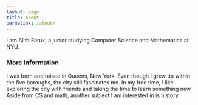 ```yaml
---
layout: page
title: About
permalink: /about/
---
```


I am Alifa Faruk, a junior studying Computer Science and Mathematics at NYU.

### More Information

I was born and raised in Queens, New York. Even though I grew up within the five boroughs, the city still fascinates me. In my free time, I like exploring the city with friends and taking the time to learn something new. Aside from CS and math, another subject I am interested in is history.
